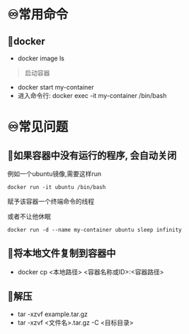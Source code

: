 # ♾️常用命令
## 💫docker
- docker image ls

> 启动容器

- docker start my-container
- 进入命令行: docker exec -it my-container /bin/bash

# ♾️常见问题
## 💫如果容器中没有运行的程序, 会自动关闭
例如一个ubuntu镜像,需要这样run
```shell
docker run -it ubuntu /bin/bash
```
赋予该容器一个终端命令的线程

或者不让他休眠
```shell
docker run -d --name my-container ubuntu sleep infinity
```

## 💫将本地文件复制到容器中
- docker cp <本地路径> <容器名称或ID>:<容器路径>

## 💫解压
- tar -xzvf example.tar.gz
- tar -xzvf <文件名>.tar.gz -C <目标目录>






























